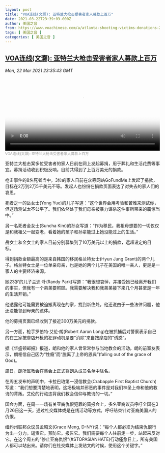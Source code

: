 ```yaml
---
layout: post
title: "VOA连线(文灏): 亚特兰大枪击受害者家人募款上百万"
date: 2021-03-22T23:39:03.000Z
author: 美国之音
from: https://www.voachinese.com/a/atlanta-shooting-victims-donations-20210322/5824453.html
tags: [ 美国之音 ]
categories: [ 美国之音 ]
---
```

<!--1616456343000-->
[VOA连线(文灏): 亚特兰大枪击受害者家人募款上百万](https://www.voachinese.com/a/atlanta-shooting-victims-donations-20210322/5824453.html)
------

<div>
<div><i>Mon, 22 Mar 2021 23:35:43 GMT</i></div><video poster="https://images.weserv.nl?url=gdb.voanews.com/db4af47c-6998-4fb8-ba0c-13f7de3801b5_tv_r1_s_w900.jpg" src="https://av.voanews.com/Videoroot/Pangeavideo/2021/03/d/db/db4af47c-6998-4fb8-ba0c-13f7de3801b5_240p.mp4" style="width:100%" controls></video><div><small style="color: #999;">VOA连线(文灏): 亚特兰大枪击受害者家人募款上百万</small></div><p>亚特兰大枪击案多位受害者的家人日前在网上发起募捐，用于葬礼和生活花费等事宜。募捐活动收到积极反响，目前共得到了上百万美元的捐款。</p><p>枪击事件的8名死者当中，3位的家人日前在众筹网站GoFundMe上发起了捐款，目标在2万到2万5千美元不等。发起人也纷纷在捐款页面表达了对失去的家人们的哀思。</p><p>死者之一的岳女士(Yong Yue)的儿子写道：“这个世界会用考验和苦难来测试你，但这场测试太不公平了。我们依然处于我们母亲被暴力谋杀这件事所带来的震惊当中。”</p><p>另一名死者金女士(Suncha Kim)的孙女写道：“作为移民，我祖母想要的一切仅仅是和我祖父一起变老，看着她的孩子和孙辈能过上她没能过上的生活。”</p><p>岳女士和金女士的家人目前分别募集到了10万美元以上的捐款，远超设定的目标。</p><p>得到捐款金额最高的是来自韩国的移民格兰特女士(Hyun Jung Grant)的两个儿子。格兰特女士是一位单亲母亲，也是她的两个儿子在美国的唯一亲人，更是是一家人的主要经济来源。</p><p>她23岁的儿子兰迪·朴(Randy Park)写道：“我很想哀悼，并接受她已经离开我们的事实，但我有一个弟弟要照顾。我需要解决我和我弟弟接下来几个月甚至是一年的生活开销。”</p><p>他透露他可能需要被迫搬离现在的家，找到新住处。他还说由于一些法律问题，他还没能领到母亲的遗体。</p><p>他的募捐页面已经收到了接近300万美元的捐款。</p><p>另一方面，枪手罗伯特·艾伦·朗(Robert Aaron Long)在被抓捕后对警察表示自己的在三家按摩店开枪的犯罪动机是要“消除”来自按摩店的“诱惑”。</p><p>据《华盛顿邮报》报道，朗和他的家人曾常常参与当地教会的活动。朗的前室友表示，朗相信自己因为“性瘾”而“脱离了上帝的恩典”(falling out of the grace of God)。</p><p>周日，朗所属教会在集会上正式将朗从成员名单中除名。</p><p>在周五发布的声明中，卡拉巴珀第一浸信教会(Crabapple First Baptist Church)写道：“我们想要清楚地表明，这场极端并邪恶的事件是对我们神圣上帝和他的教诲的背叛。艾伦的行动违背我们教会信仰与教诲的一切。”</p><p>国会方面，在周一一场有关亚裔仇恨犯罪的简报会上，多名亚裔议员呼吁全国在3月26日这一天，通过社交媒体或是在线活动等方式，呼吁结束针对亚裔美国人的仇恨。</p><p>纽约州联邦众议员孟昭文(Grace Meng, D-NY)说：“每个人都必须为结束仇恨行为出一分力。谴责它。预防它。报告它。我们需要每个人往前走一步，站起来反对它。在这个周五的“停止亚裔仇恨”(#STOPASIANHATE)行动痊愈日上，所有美国人都可以站出来。请你们在社交媒体上发贴文的时候，使用这个关键字。”</p>
</div>
